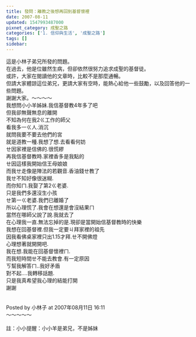 ```yaml
---
title: 發問：離教之後想再回到基督懷裡
date: 2007-08-11
updated: 1547993487000
pixnet_category: 成聖之路
categories: ['1. 信仰與生活', '成聖之路']
tags: []
sidebar: 
---
```


<p>這是小林子弟兄所發的問題。<br/>在過去，他是位雖然生病，但卻依然很努力追求成聖的基督徒。<br/>或許，大家在閱讀他的文章時，比較不是那麼通暢。<br/>但請大家體諒這位弟兄，更請大家有空時，能熱心給他一些鼓勵，以及回答他的一些問題。<br/>謝謝大家。<!--more-->～～～～<br/>我想問小小羊姊妹.我信基督教4年多了吧<br/>但我卻無聲無息的離開<br/>不知為何在我2ㄍ工作的師父<br/>看我多一ㄍ人.消沉<br/>就問我要不要去他們的宮<br/>就是道教一種.我想了想.去看看何妨<br/>ㄝ因家裡是信佛的.很慌繆<br/>再我信基督教時.家裡香多是我點的<br/>ㄝ因這樣我開始信王母娘娘<br/>而我ㄝ走像是陣法的若觀音.香油錢ㄝ教了<br/>我ㄝ不知好像很迷糊.<br/>而你知ㄇ.我娶了第2ㄍ老婆.<br/>只是我們多還沒生小孩<br/>ㄝ第一ㄍ老婆.我們已離婚了<br/>所以心理慌了.我會在想還是會沒結果ㄇ<br/>當然在哪師父說了說.我就去了<br/>在心理我一直.無法忘掉的是.現卻是當開始信基督教時的快樂<br/>我想在回基督裡.但我一定要ㄐ拜家裡的祖先<br/>因我看佛桌家裡只出1.15才拜.ㄝ不開佛燈<br/>心理想著就開開吧.<br/>我在想.我能在回基督懷裡ㄇ.<br/>而我短時間ㄝ不能去教會.有一定原因<br/>ㄎ幫我解答ㄇ..我好矛盾<br/>對不起....我轉移話題.<br/>只是我真希望我心理的結能打開<br/>謝謝<br/><br/><br/>Posted by 小林子 at 2007年08月11日 16:11 <br/>～～～～～<br/><br/>註：小小提醒：小小羊是弟兄，不是姊妹<br/><br/><br/>
</p>